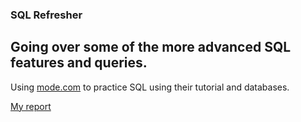 ### SQL Refresher

## Going over some of the more advanced SQL features and queries.

Using [mode.com](http://www.mode.com) to practice SQL using their tutorial and databases.

[My report](https://app.mode.com/editor/cjlearningsql/reports/798101aeafe1)
